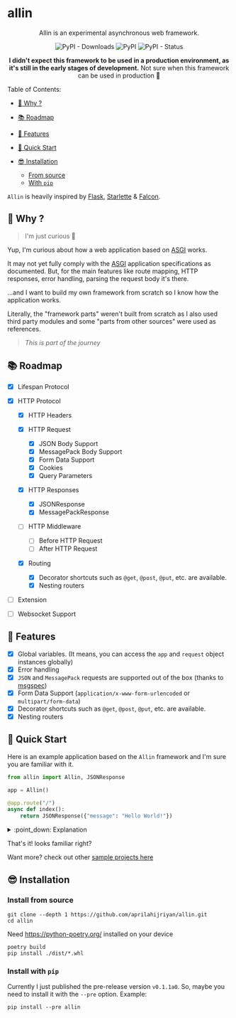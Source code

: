 # allin

<p align="center">
Allin is an experimental asynchronous web framework.
</p>
<p align="center">
<img alt="PyPI - Downloads" src="https://img.shields.io/pypi/dm/allin?color=yellow&logo=python&style=for-the-badge">
<img alt="PyPI" src="https://img.shields.io/pypi/v/allin?logo=python&style=for-the-badge">
<img alt="PyPI - Status" src="https://img.shields.io/pypi/status/allin?color=red&logo=python&style=for-the-badge">
</p>
<p align="center">
<strong>I didn't expect this framework to be used in a production environment, as it's still in the early stages of development.</strong>
Not sure when this framework can be used in production 😬
</p>

Table of Contents:

* [:raised_eyebrow: Why ?](#🤨-why)
* [:books: Roadmap](#📚-roadmap)
* [:star_struck: Features](#🤩-features)
* [:love_you_gesture: Quick Start](#🤟-quick-start)
* [:sunglasses: Installation](#😎-installation)

    * [From source](#install-from-source)
    * [With `pip`](#install-with-pip)

`Allin` is heavily inspired by [Flask](https://flask.palletsprojects.com/en/2.2.x/), [Starlette](https://www.starlette.io/) & [Falcon](https://falconframework.org/).

## :raised_eyebrow: Why ?

> I'm just curious :monocle_face:

[ASGI]: https://asgi.readthedocs.io/en/latest

Yup, I'm curious about how a web application based on [ASGI] works.

It may not yet fully comply with the [ASGI] application specifications as documented. But, for the main features like route mapping, HTTP responses, error handling, parsing the request body it's there.

...and I want to build my own framework from scratch so I know how the application works.

Literally, the "framework parts" weren't built from scratch as I also used third party modules and some "parts from other sources" were used as references.

> _This is part of the journey_

## :books: Roadmap

- [x] Lifespan Protocol
- [x] HTTP Protocol

    - [x] HTTP Headers
    - [x] HTTP Request
        - [x] JSON Body Support
        - [x] MessagePack Body Support
        - [x] Form Data Support
        - [x] Cookies
        - [x] Query Parameters

    - [x] HTTP Responses
        - [x] JSONResponse
        - [x] MessagePackResponse

    - [ ] HTTP Middleware
        - [ ] Before HTTP Request
        - [ ] After HTTP Request

    - [x] Routing

        - [x] Decorator shortcuts such as `@get`, `@post`, `@put`, etc. are available.
        - [x] Nesting routers

- [ ] Extension
- [ ] Websocket Support

## :star_struck: Features

- [x] Global variables. (It means, you can access the `app` and `request` object instances globally)
- [x] Error handling
- [x] `JSON` and `MessagePack` requests are supported out of the box (thanks to [msgspec](https://github.com/jcrist/msgspec))
- [x] Form Data Support (`application/x-www-form-urlencoded` or `multipart/form-data`)
- [x] Decorator shortcuts such as `@get`, `@post`, `@put`, etc. are available.
- [x] Nesting routers

## :love_you_gesture: Quick Start

Here is an example application based on the `Allin` framework and I'm sure you are familiar with it.

```python
from allin import Allin, JSONResponse

app = Allin()

@app.route("/")
async def index():
    return JSONResponse({"message": "Hello World!"})
```

<details>
<summary>:point_down: Explanation</summary>

* The `app` variable is the ASGI application instance.
* And we create an endpoint with the route `/` on the line `app.route(...)`
* Then we add the `index()` function to handle the `/` route.
* And the handler function will return a JSON response with the content `{"message": "Hello World!"}`

</details>

That's it! looks familiar right?

Want more? check out other [sample projects here](https://github.com/aprilahijriyan/allin/tree/main/examples)

## :sunglasses: Installation

### Install from source

```
git clone --depth 1 https://github.com/aprilahijriyan/allin.git
cd allin
```

Need https://python-poetry.org/ installed on your device

```
poetry build
pip install ./dist/*.whl
```

### Install with `pip`

Currently I just published the pre-release version `v0.1.1a0`. So, maybe you need to install it with the `--pre` option. Example:

```
pip install --pre allin
```
